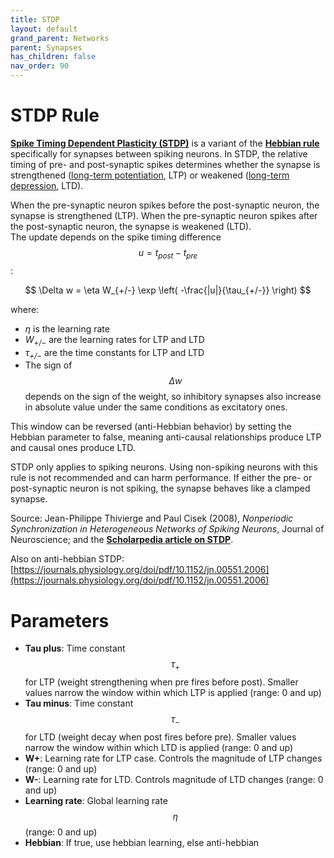 ```yaml
---
title: STDP
layout: default
grand_parent: Networks
parent: Synapses
has_children: false
nav_order: 90
---
```


# STDP Rule

**[Spike Timing Dependent Plasticity (STDP)](https://en.wikipedia.org/wiki/Spike-timing-dependent_plasticity)** is a variant of the **[Hebbian rule](hebbian.md)** specifically for synapses between spiking neurons. In STDP, the relative timing of pre- and post-synaptic spikes determines whether the synapse is strengthened ([long-term potentiation](https://en.wikipedia.org/wiki/Synaptic_plasticity#Long-term_potentiation), LTP) or weakened ([long-term depression](https://en.wikipedia.org/wiki/Synaptic_plasticity#Long-term_depression), LTD).  

When the pre-synaptic neuron spikes before the post-synaptic neuron, the synapse is strengthened (LTP). When the pre-synaptic neuron spikes after the post-synaptic neuron, the synapse is weakened (LTD).  
The update depends on the spike timing difference $$ u = t_{post} - t_{pre} $$:  

$$
\Delta w = \eta W_{+/-} \exp \left( -\frac{|u|}{\tau_{+/-}} \right)
$$  

where:  
- *η* is the learning rate  
- *W<sub>+/−</sub>* are the learning rates for LTP and LTD  
- *τ<sub>+/−</sub>* are the time constants for LTP and LTD  
- The sign of $$ \Delta w $$ depends on the sign of the weight, so inhibitory synapses also increase in absolute value under the same conditions as excitatory ones.

This window can be reversed (anti-Hebbian behavior) by setting the Hebbian parameter to false, meaning anti-causal relationships produce LTP and causal ones produce LTD.

STDP only applies to spiking neurons. Using non-spiking neurons with this rule is not recommended and can harm performance. If either the pre- or post-synaptic neuron is not spiking, the synapse behaves like a clamped synapse.

Source: Jean-Philippe Thivierge and Paul Cisek (2008), *Nonperiodic Synchronization in Heterogeneous Networks of Spiking Neurons*, Journal of Neuroscience; and the **[Scholarpedia article on STDP](http://www.scholarpedia.org/article/Spike-timing_dependent_plasticity)**.

Also on anti-hebbian STDP: [https://journals.physiology.org/doi/pdf/10.1152/jn.00551.2006](https://journals.physiology.org/doi/pdf/10.1152/jn.00551.2006)

# Parameters
- **Tau plus**: Time constant $$ \tau_{+} $$ for LTP (weight strengthening when pre fires before post). Smaller values narrow the window within which LTP is applied (range: 0 and up)
- **Tau minus**: Time constant $$ \tau_{-} $$ for LTD (weight decay when post fires before pre). Smaller values narrow the window within which LTD is applied (range: 0 and up)
- **W+**: Learning rate for LTP case. Controls the magnitude of LTP changes (range: 0 and up)
- **W-**: Learning rate for LTD. Controls magnitude of LTD changes (range: 0 and up)
- **Learning rate**: Global learning rate $$ \eta $$ (range: 0 and up)
- **Hebbian**: If true, use hebbian learning, else anti-hebbian